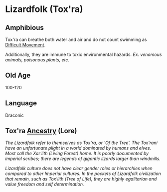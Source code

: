 # Lizardfolk (Tox'ra)

## Amphibious

Tox'ra can breathe both water and air and do not count swimming as [Difficult Movement](../../Game%20Procedures/Combat/Movement.md#Difficult%20Movement).

Additionally, they are immune to toxic environmental hazards.
*Ex. venomous animals, poisonous plants, etc.*

## Old Age

100-120

## Language

Draconic

## Tox'ra [Ancestry](Ancestry.md) (Lore)

*The Lizardfolk refer to themselves as Tox'ra, or 'Of the Tree'. The Tox'rani have an unfortunate plight in a world dominated by humans and elves. Most call the Xar'lith (Living Forest) home. It is poorly documented by imperial scribes; there are legends of gigantic lizards larger than windmills.*

*Lizardfolk culture does not have clear gender roles or hierarchies when compared to other Imperial cultures. In the pockets of Lizardfolk civilization that remain, such as Tox'lith (Tree of Life), they are highly egalitarian and value freedom and self determination.*
